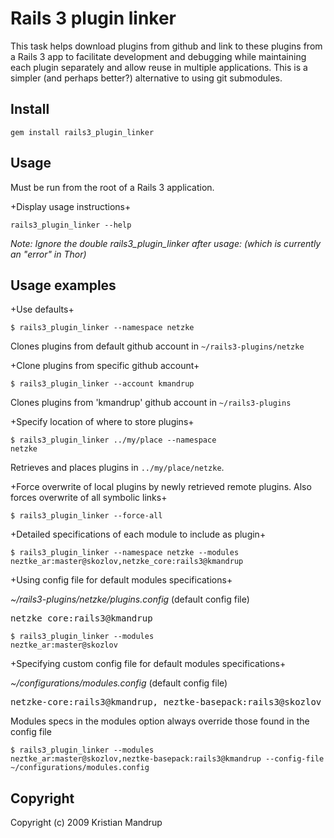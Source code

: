# Rails 3 plugin linker

This task helps download plugins from github and link to these plugins from a Rails 3 app to facilitate development and debugging while maintaining each plugin separately and allow reuse in multiple applications. This is a simpler (and perhaps better?) alternative to using git submodules.
  
## Install

<code>gem install rails3_plugin_linker</code>

## Usage

Must be run from the root of a Rails 3 application.

+Display usage instructions+  

<code>rails3_plugin_linker --help</code> 

*Note: Ignore the double rails3_plugin_linker after usage: (which is currently an "error" in Thor)*

## Usage examples

+Use defaults+

<code>$ rails3_plugin_linker --namespace netzke</code>

Clones plugins from default github account in <code>~/rails3-plugins/netzke</code>

+Clone plugins from specific github account+

<code>$ rails3_plugin_linker --account kmandrup</code>

Clones plugins from 'kmandrup' github account in <code>~/rails3-plugins</code>

+Specify location of where to store plugins+

<code>$ rails3_plugin_linker ../my/place --namespace netzke</code>

Retrieves and places plugins in <code>../my/place/netzke</code>.

+Force overwrite of local plugins by newly retrieved remote plugins. Also forces overwrite of all symbolic links+

<code>$ rails3_plugin_linker --force-all</code>

+Detailed specifications of each module to include as plugin+

<code>$ rails3_plugin_linker --namespace netzke --modules neztke_ar:master@skozlov,netzke_core:rails3@kmandrup</code>

+Using config file for default modules specifications+
     
*~/rails3-plugins/netzke/plugins.config* (default config file)
<pre>
netzke_core:rails3@kmandrup
</pre>

<code>$ rails3_plugin_linker --modules neztke_ar:master@skozlov</code>

+Specifying custom config file for default modules specifications+
     
*~/configurations/modules.config* (default config file)
<pre>
netzke-core:rails3@kmandrup, neztke-basepack:rails3@skozlov 
</pre>

Modules specs in the modules option always override those found in the config file

<code>$ rails3_plugin_linker --modules neztke_ar:master@skozlov,neztke-basepack:rails3@kmandrup --config-file ~/configurations/modules.config</code>

## Copyright

Copyright (c) 2009 Kristian Mandrup

